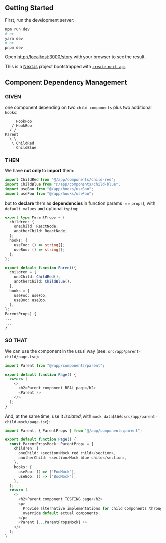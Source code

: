 
## Getting Started

First, run the development server:

```bash
npm run dev
# or
yarn dev
# or
pnpm dev
```

Open [http://localhost:3000/story](http://localhost:3000/story) with your browser to see the result.

This is a [Next.js](https://nextjs.org/) project bootstrapped with [`create-next-app`](https://github.com/vercel/next.js/tree/canary/packages/create-next-app).


## Component Dependency Management

### GIVEN 
one component depending on two `child components` plus two additional `hooks`:
```
     HookFoo
   / HookBoo
  / /
Parent
  \ \ 
   \ ChildRed
     ChildBlue
```

### THEN

We have **not only** to **import** them:

```typescript
import ChildRed from "@/app/components/child-red";
import ChildBlue from "@/app/components/child-blue";
import useBoo from "@/app/hooks/useBoo";
import useFoo from "@/app/hooks/useFoo";
```

but to **declare** them as **dependencies** in function params (== `props`), with `default values` and optional `typing`:

```typescript
export type ParentProps = {
  children: {
    oneChild: ReactNode;
    anotherChild: ReactNode;
  };
  hooks: {
    useFoo: () => string[];
    useBoo: () => string[];
  };
};

export default function Parent({
  children = {
    oneChild: ChildRed(),
    anotherChild: ChildBlue(),
  },
  hooks = {
    useFoo: useFoo,
    useBoo: useBoo,
  },
}: 
ParentProps) {
...
...
}
```

### SO THAT

We can use the component in the usual way (see: `src/app/parent-child/page.tsc`):

```typescript
import Parent from "@/app/components/parent";

export default function Page() {
  return (
    <>
      <h2>Parent component REAL page</h2>
      <Parent />
    </>
  );
}
```

And, at the same time, use it _isolated_, with `mock data`(see: `src/app/parent-child-mock/page.tsc`):

```typescript
import Parent, { ParentProps } from "@/app/components/parent";

export default function Page() {
  const ParentPropsMock: ParentProps = {
    children: {
      oneChild: <section>Mock red child</section>,
      anotherChild: <section>Mock blue child</section>,
    },
    hooks: {
      useFoo: () => ["FooMock"],
      useBoo: () => ["BooMock"],
    },
  };
  return (
    <>
      <h2>Parent component TESTING page</h2>
      <p>
        Provide alternative implementations for child components through
        override default actual components.
      </p>
      <Parent {...ParentPropsMock} />
    </>
  );
}
```






